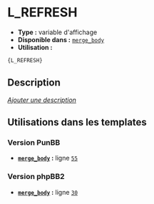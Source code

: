 # L_REFRESH
* __Type :__ variable d'affichage
* __Disponible dans :__ [`merge_body`](../tpl/var/merge_body.md)
* __Utilisation :__

```html
{L_REFRESH}
```

## Description
[*Ajouter une description*](https://fa-tvars.appspot.com/var/L_REFRESH)

## Utilisations dans les templates

### Version PunBB
* __[`merge_body`](../tpl/var/merge_body.md#readme) :__ ligne [`55`](../tpl/src/punbb/merge_body.tpl#L55)

### Version phpBB2
* __[`merge_body`](../tpl/var/merge_body.md#readme) :__ ligne [`30`](../tpl/src/subsilver/merge_body.tpl#L30)